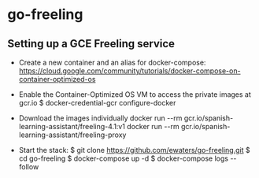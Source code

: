 # go-freeling

## Setting up a GCE Freeling service

* Create a new container and an alias for docker-compose:
  https://cloud.google.com/community/tutorials/docker-compose-on-container-optimized-os

* Enable the Container-Optimized OS VM to access the private images at gcr.io
  $ docker-credential-gcr configure-docker

* Download the images individually
  docker run --rm gcr.io/spanish-learning-assistant/freeling-4.1:v1
  docker run --rm gcr.io/spanish-learning-assistant/freeling-proxy

* Start the stack:
  $ git clone https://github.com/ewaters/go-freeling.git
  $ cd go-freeling
  $ docker-compose up -d
  $ docker-compose logs --follow
